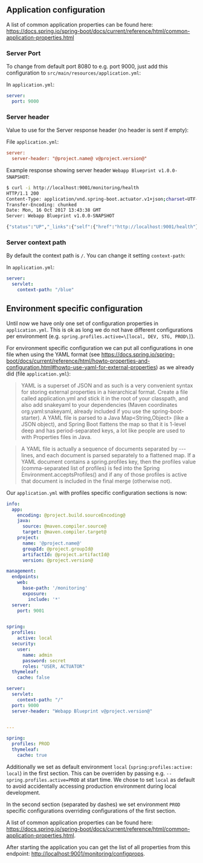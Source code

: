 ## Application configuration

A list of common application properties can be found here: <https://docs.spring.io/spring-boot/docs/current/reference/html/common-application-properties.html>

### Server Port

To change from default port 8080 to e.g. port 9000, just add this configuration to `src/main/resources/application.yml`:

In `application.yml`:

```yml
server:
  port: 9000
```

### Server header

Value to use for the Server response header (no header is sent if empty):

File `application.yml`:

```ini
server:
  server-header: "@project.name@ v@project.version@"
```

Example response showing server header `Webapp Blueprint v1.0.0-SNAPSHOT`:

```sh
$ curl -i http://localhost:9001/monitoring/health
HTTP/1.1 200 
Content-Type: application/vnd.spring-boot.actuator.v1+json;charset=UTF-8
Transfer-Encoding: chunked
Date: Mon, 16 Oct 2017 13:43:38 GMT
Server: Webapp Blueprint v1.0.0-SNAPSHOT

{"status":"UP","_links":{"self":{"href":"http://localhost:9001/health"}}}
```

### Server context path

By default the context path is `/`. You can change it setting `context-path`:

In `application.yml`:

```yml
server:
  servlet:
    context-path: "/blue"
```

## Environment specific configuration

Until now we have only one set of configuration properties in `application.yml`. This is ok as long we do not have different configurations per environment (e.g. `spring.profiles.active=\[local, DEV, STG, PROD\]`).

For environment specific configuration we can put all configurations in one file when using the YAML format (see <https://docs.spring.io/spring-boot/docs/current/reference/html/howto-properties-and-configuration.html#howto-use-yaml-for-external-properties>) as we already did (file `application.yml`):

> YAML is a superset of JSON and as such is a very convenient syntax for storing external properties in a hierarchical format.
> Create a file called application.yml and stick it in the root of your classpath, and also add snakeyaml to your dependencies (Maven coordinates org.yaml:snakeyaml, already included if you use the spring-boot-starter). A YAML file is parsed to a Java Map<String,Object> (like a JSON object), and Spring Boot flattens the map so that it is 1-level deep and has period-separated keys, a lot like people are used to with Properties files in Java.

> A YAML file is actually a sequence of documents separated by --- lines, and each document is parsed separately to a flattened map.
> If a YAML document contains a spring.profiles key, then the profiles value (comma-separated list of profiles) is fed into the Spring Environment.acceptsProfiles() and if any of those profiles is active that document is included in the final merge (otherwise not).

Our `application.yml` with profiles specific configuration sections is now:

```yml
info:
  app:
    encoding: @project.build.sourceEncoding@
    java:
      source: @maven.compiler.source@
      target: @maven.compiler.target@
    project:
      name: '@project.name@'
      groupId: @project.groupId@
      artifactId: @project.artifactId@
      version: @project.version@

management:
  endpoints:
    web:
      base-path: '/monitoring'
      exposure:
        include: '*'
  server:
    port: 9001


spring:
  profiles:
    active: local
  security:
    user:
      name: admin
      password: secret
      roles: "USER, ACTUATOR"
  thymeleaf:
    cache: false

server:
  servlet:
    context-path: "/"
  port: 9000
  server-header: "Webapp Blueprint v@project.version@"


---

spring:
  profiles: PROD
  thymeleaf:
    cache: true
```

Additionally we set as default environment `local` (`spring:profiles:active: local`) in the first section. This can be overriden by passing e.g. `--spring.profiles.active=PROD` at start time. We chose to set `local` as default to avoid accidentally accessing production environment during local development.

In the second section (separated by dashes) we set environment `PROD` specific configurations overriding configurations of the first section.

A list of common application properties can be found here: <https://docs.spring.io/spring-boot/docs/current/reference/html/common-application-properties.html>.

After starting the application you can get the list of all properties from this endpoint: <http://localhost:9001/monitoring/configprops>.
